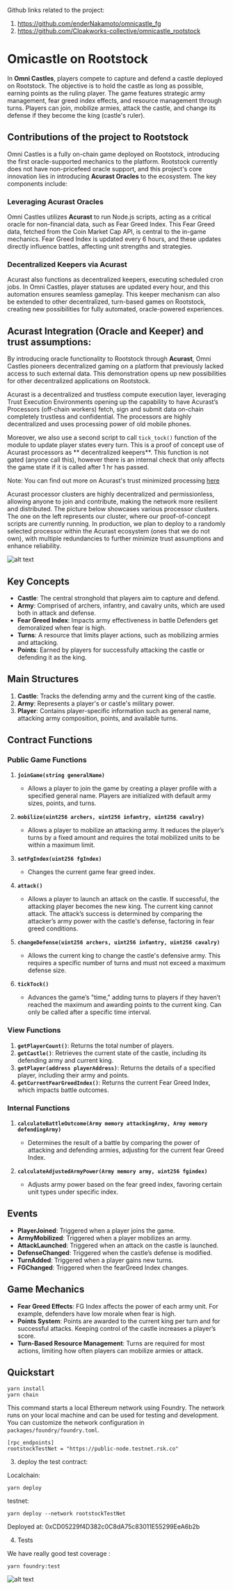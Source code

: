 Github links related to the project:
1. https://github.com/enderNakamoto/omnicastle_fg
2. https://github.com/Cloakworks-collective/omnicastle_rootstock

# Omicastle on Rootstock

In **Omni Castles**, players compete to capture and defend a castle deployed on Rootstock. The objective is to hold the castle as long as possible, earning points as the ruling player. The game features strategic army management, fear greed index effects, and resource management through turns. Players can join, mobilize armies, attack the castle, and change its defense if they become the king (castle's ruler).

## Contributions of the project to Rootstock
Omni Castles is a fully on-chain game deployed on Rootstock, introducing the first oracle-supported mechanics to the platform. Rootstock currently does not have non-pricefeed oracle support, and this project's core innovation lies in introducing **Acurast Oracles** to the ecosystem. The key components include:

### Leveraging Acurast Oracles
Omni Castles utilizes **Acurast** to run Node.js scripts, acting as a critical oracle for non-financial data, such as Fear Greed Index. This Fear Greed data, fetched from the Coin Market Cap API, is central to the in-game mechanics. Fear Greed Index is updated every 6 hours, and these updates directly influence battles, affecting unit strengths and strategies.

### Decentralized Keepers via Acurast
Acurast also functions as decentralized keepers, executing scheduled cron jobs. In Omni Castles, player statuses are updated every hour, and this automation ensures seamless gameplay. This keeper mechanism can also be extended to other decentralized, turn-based games on Rootstock, creating new possibilities for fully automated, oracle-powered experiences.

## Acurast Integration (Oracle and Keeper) and trust assumptions:
By introducing oracle functionality to Rootstock through **Acurast**, Omni Castles pioneers decentralized gaming on a platform that previously lacked access to such external data. This demonstration opens up new possibilities for other decentralized applications on Rootstock.

Acurast is a decentralized and trustless compute execution layer, leveraging Trust Execution Environments opening up the capability to have Acurast’s Processors (off-chain workers) fetch, sign and submit data on-chain completely trustless and confidential. The processors are highly decentralized and uses processing power of old mobile phones. 

Moreover, we also use a second script to call `tick_tock()` function of the module to update player states every turn. This is a proof of concept use of Acurast processors as ** decentralized keepers**. This function is not gated (anyone call this), however there is an internal check that only affects the game state if it is called after 1 hr has passed.

Note: You can find out more on Acurast's trust minimized processing [here](https://docs.acurast.com/acurast-protocol/architecture/end-to-end/)

Acurast processor clusters are highly decentralized and permissionless, allowing anyone to join and contribute, making the network more resilient and distributed. The picture below showcases various processor clusters. The one on the left represents our cluster, where our proof-of-concept scripts are currently running. In production, we plan to deploy to a randomly selected processor within the Acurast ecosystem (ones that we do not own), with multiple redundancies to further minimize trust assumptions and enhance reliability.

![alt text](image-1.png)

## Key Concepts
- **Castle**: The central stronghold that players aim to capture and defend.
- **Army**: Comprised of archers, infantry, and cavalry units, which are used both in attack and defense.
- **Fear Greed Index**: Impacts army effectiveness in battle Defenders get demoralized when fear is high.
- **Turns**: A resource that limits player actions, such as mobilizing armies and attacking.
- **Points**: Earned by players for successfully attacking the castle or defending it as the king.

## Main Structures
1. **Castle**: Tracks the defending army and the current king of the castle.
2. **Army**: Represents a player's or castle's military power.
3. **Player**: Contains player-specific information such as general name, attacking army composition, points, and available turns.

## Contract Functions

### Public Game Functions

1. **`joinGame(string generalName)`**
   - Allows a player to join the game by creating a player profile with a specified general name. Players are initialized with default army sizes, points, and turns.

2. **`mobilize(uint256 archers, uint256 infantry, uint256 cavalry)`**
   - Allows a player to mobilize an attacking army. It reduces the player’s turns by a fixed amount and requires the total mobilized units to be within a maximum limit.

3. **`setFgIndex(uint256 fgIndex)`**
   - Changes the current game fear greed index.

4. **`attack()`**
   - Allows a player to launch an attack on the castle. If successful, the attacking player becomes the new king. The current king cannot attack. The attack’s success is determined by comparing the attacker’s army power with the castle's defense, factoring in fear greed conditions.

5. **`changeDefense(uint256 archers, uint256 infantry, uint256 cavalry)`**
   - Allows the current king to change the castle's defensive army. This requires a specific number of turns and must not exceed a maximum defense size.

6. **`tickTock()`**
   - Advances the game’s "time," adding turns to players if they haven’t reached the maximum and awarding points to the current king. Can only be called after a specific time interval.

### View Functions

1. **`getPlayerCount()`**: Returns the total number of players.
2. **`getCastle()`**: Retrieves the current state of the castle, including its defending army and current king.
3. **`getPlayer(address playerAddress)`**: Returns the details of a specified player, including their army and points.
4. **`getCurrentFearGreedIndex()`**: Returns the current Fear Greed Index, which impacts battle outcomes.

### Internal Functions

1. **`calculateBattleOutcome(Army memory attackingArmy, Army memory defendingArmy)`**
   - Determines the result of a battle by comparing the power of attacking and defending armies, adjusting for the current fear Greed Index.

2. **`calculateAdjustedArmyPower(Army memory army, uint256 fgindex)`**
   - Adjusts army power based on the fear greed index, favoring certain unit types under specific index.

## Events

- **PlayerJoined**: Triggered when a player joins the game.
- **ArmyMobilized**: Triggered when a player mobilizes an army.
- **AttackLaunched**: Triggered when an attack on the castle is launched.
- **DefenseChanged**: Triggered when the castle’s defense is modified.
- **TurnAdded**: Triggered when a player gains new turns.
- **FGChanged**: Triggered when the fearGreed Index changes.

## Game Mechanics

- **Fear Greed Effects**: FG Index affects the power of each army unit. For example, defenders have low morale when fear is high.
- **Points System**: Points are awarded to the current king per turn and for successful attacks. Keeping control of the castle increases a player’s score.
- **Turn-Based Resource Management**: Turns are required for most actions, limiting how often players can mobilize armies or attack.

## Quickstart

```
yarn install
yarn chain
```

This command starts a local Ethereum network using Foundry. The network runs on your local machine and can be used for testing and development. You can customize the network configuration in `packages/foundry/foundry.toml`.

```
[rpc_endpoints]
rootstockTestNet = "https://public-node.testnet.rsk.co"
```

3. deploy the test contract:

Localchain:

```
yarn deploy
```

testnet:

```
yarn deploy --network rootstockTestNet
```
Deployed at: 0xCD05229f4D382c0C8dA75c83011E55299EeA6b2b

4. Tests 

We have really good test coverage :

```
yarn foundry:test
```
![alt text](image.png)


